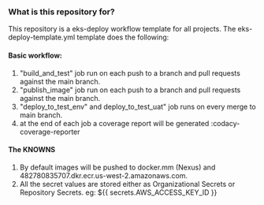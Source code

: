 ### What is this repository for? ###

This repository is a eks-deploy workflow template for all projects.
The eks-deploy-template.yml template does the following:

#### Basic workflow: ####

1) "build_and_test" job run on each push to a branch and pull requests against the main branch.
2) "publish_image" job run on each push to a branch and pull requests against the main branch.
3) "deploy_to_test_env" and deploy_to_test_uat" job runs on every merge to main branch.
4) at the end of each job a coverage report will be generated :codacy-coverage-reporter

#### The KNOWNS ####
1) By default images will be pushed to docker.mm (Nexus) and 482780835707.dkr.ecr.us-west-2.amazonaws.com.
2) All the secret values are stored either as Organizational Secrets or Repository Secrets.  eg: ${{ secrets.AWS_ACCESS_KEY_ID }}